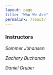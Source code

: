 ```yaml
---
layout: page
title: "Who We Are"
permalink: /about/
---
```


### Instructors

_Sommer Johansen_


_Zachary Buchanan_


_Daniel Gruber_
